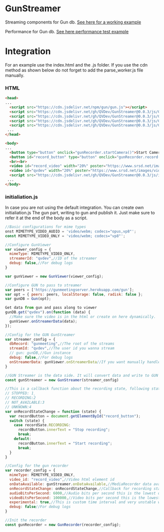 # GunStreamer
Streaming components for Gun db. [See here for a working example](https://qvdev.github.io/GunStreamer)

Performance for Gun db. [See here performance test example](https://qvdev.github.io/GunStreamer/performance)

# Integration
For an example use the index.html and the .js folder. If you use the cdn method as shown below do not forget to add the parse_worker.js file manually.

### HTML
```html
<head>
...
  <script src="https://cdn.jsdelivr.net/npm/gun/gun.js"></script>
  <script src="https://cdn.jsdelivr.net/gh/QVDev/GunStreamer@0.0.3/js/GunRecorder.js"></script>
  <script src="https://cdn.jsdelivr.net/gh/QVDev/GunStreamer@0.0.3/js/GunStreamer.js"></script>
  <script src="https://cdn.jsdelivr.net/gh/QVDev/GunStreamer@0.0.3/js/GunViewer.js"></script>
  <script src="https://cdn.jsdelivr.net/gh/QVDev/GunStreamer@0.0.3/js/GunViewer.js"></script>
 ... 
</head>
```

```html
<body>
...
  <button type="button" onclick="gunRecorder.startCamera()">Start Camera</button>
  <button id="record_button" type="button" onclick="gunRecorder.record()">Start Recording</button>
  <br><br>
  <video id="record_video" width="20%" poster="https://www.srsd.net/images/video-poster.png" autoplay controls muted /><!-- Streamer -->
  <video id="qvdev" width="20%" poster="https://www.srsd.net/images/video-poster.png" autoplay muted/><!-- Viewer id is equal to streamId -->
  <script src="https://cdn.jsdelivr.net/gh/QVDev/GunStreamer@0.0.3/js/integration.js"></script><!-- Default integration -->
 ...
</body>
```

### initialiation.js 
In case you are not using the default integration. You can create own initialiation.js The gun part, writing to gun and publish it.
Just make sure to refer it at the end of the body as a script.

```javascript
//Basic configurations for mime types
onst MIMETYPE_VIDEO_AUDIO = 'video/webm; codecs="opus,vp8"';
const MIMETYPE_VIDEO_ONLY = 'video/webm; codecs="vp8"';

//Configure GunViewer 
var viewer_config = {
  mimeType: MIMETYPE_VIDEO_ONLY,
  streamerId: "qvdev",//ID of the streamer
  debug: false,//For debug logs  
}

var gunViewer = new GunViewer(viewer_config);

//Configure GUN to pass to streamer
var peers = ['https://gunmeetingserver.herokuapp.com/gun'];
var opt = { peers: peers, localStorage: false, radisk: false };
var gunDB = Gun(opt);

Get data from gun and pass along to viewer
gunDB.get("qvdev").on(function (data) {
  //Make sure the video is in the html or create on here dynamically.
  gunViewer.onStreamerData(data);
});
```

```javascript
//Config for the GUN GunStreamer
var streamer_config = {
  dbRecord: "gunmeeting",//The root of the streams
  streamId: "qvdev",//The user id you wanna stream
  // gun: gunDB,//Gun instance
  debug: false,//For debug logs
  onStreamerData: gunViewer.onStreamerData//If you want manually handle the data manually
}
```

```javascript
//GUN Streamer is the data side. It will convert data and write to GUN db
const gunStreamer = new GunStreamer(streamer_config)

//This is a callback function about the recording state, following states possible
// STOPPED: 1¸
// RECORDING:2
// NOT_AVAILABLE:3
// UNKNOWN:4
var onRecordStateChange = function (state) {
  var recordButton = document.getElementById("record_button");
  switch (state) {
    case recordSate.RECORDING:
      recordButton.innerText = "Stop recording";
      break;
    default:
      recordButton.innerText = "Start recording";
      break;
  }
}

//Config for the gun recorder
var recorder_config = {
  mimeType: MIMETYPE_VIDEO_ONLY,
  video_id: "record_video",//Video html element id
  onDataAvailable: gunStreamer.onDataAvailable,//MediaRecorder data available callback
  onRecordStateChange: onRecordStateChange,//Callback for recording state
  audioBitsPerSecond: 6000,//Audio bits per second this is the lowest quality
  videoBitsPerSecond: 100000,//Video bits per second this is the lowest quality
  experimental: true,//This is custom time interval and very unstable with audio. Only video is more stable is interval quick enough? Audio
  debug: false//For debug logs
}

//Init the recorder
const gunRecorder = new GunRecorder(recorder_config);
```
